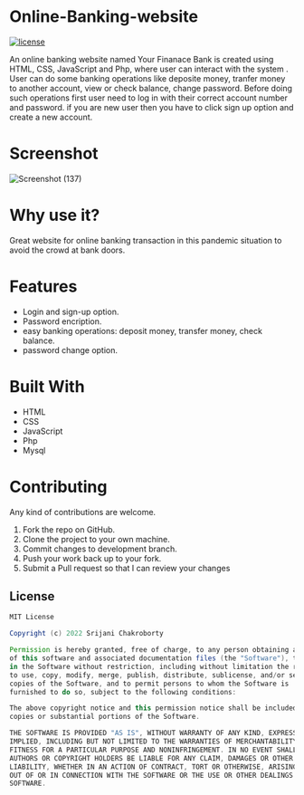 # Online-Banking-website

<a href="https://github.com/Srijani-Chakroborty/Online-Banking-website/blob/master/LICENSE"><img src="https://img.shields.io/badge/License-MIT-red.svg" alt="license"/></a>

An online banking website named Your Finanace Bank is created using HTML, CSS, JavaScript and Php, where user can interact with the system .
User can do some banking operations like deposite money, tranfer money to another account, view or check balance, change password.
Before doing such operations first user need to log in with their correct account number and password.
if you are new user then you have to click sign up option and create a new account.

# Screenshot
![Screenshot (137)](https://user-images.githubusercontent.com/85583566/155004183-ba06035e-2ccf-47a6-970d-e34da305847e.png)


# Why use it?
Great website for online banking transaction in this pandemic situation to avoid the crowd at bank doors.

# Features
* Login and sign-up option.
* Password encription.
* easy banking operations: deposit money, transfer money, check balance.
* password change option.

# Built With
* HTML
* CSS
* JavaScript
* Php
* Mysql

# Contributing
Any kind of contributions are welcome.

1. Fork the repo on GitHub.
2. Clone the project to your own machine.
3. Commit changes to development branch.
4. Push your work back up to your fork.
5. Submit a Pull request so that I can review your changes

## License
```Groovy
MIT License

Copyright (c) 2022 Srijani Chakroborty

Permission is hereby granted, free of charge, to any person obtaining a copy
of this software and associated documentation files (the "Software"), to deal
in the Software without restriction, including without limitation the rights
to use, copy, modify, merge, publish, distribute, sublicense, and/or sell
copies of the Software, and to permit persons to whom the Software is
furnished to do so, subject to the following conditions:

The above copyright notice and this permission notice shall be included in all
copies or substantial portions of the Software.

THE SOFTWARE IS PROVIDED "AS IS", WITHOUT WARRANTY OF ANY KIND, EXPRESS OR
IMPLIED, INCLUDING BUT NOT LIMITED TO THE WARRANTIES OF MERCHANTABILITY,
FITNESS FOR A PARTICULAR PURPOSE AND NONINFRINGEMENT. IN NO EVENT SHALL THE
AUTHORS OR COPYRIGHT HOLDERS BE LIABLE FOR ANY CLAIM, DAMAGES OR OTHER
LIABILITY, WHETHER IN AN ACTION OF CONTRACT, TORT OR OTHERWISE, ARISING FROM,
OUT OF OR IN CONNECTION WITH THE SOFTWARE OR THE USE OR OTHER DEALINGS IN THE
SOFTWARE.
